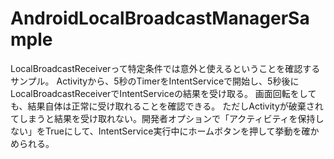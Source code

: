 # AndroidLocalBroadcastManagerSample

LocalBroadcastReceiverって特定条件では意外と使えるということを確認するサンプル。
Activityから、5秒のTimerをIntentServiceで開始し、5秒後にLocalBroadcastReceiverでIntentServiceの結果を受け取る。
画面回転をしても、結果自体は正常に受け取れることを確認できる。
ただしActivityが破棄されてしまうと結果を受け取れない。開発者オプションで「アクティビティを保持しない」をTrueにして、IntentService実行中にホームボタンを押して挙動を確かめられる。
